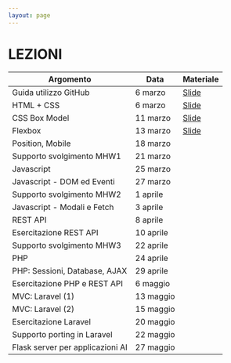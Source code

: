 ```yaml
---
layout: page
---
```


# LEZIONI


| Argomento                        | Data           | Materiale      |
|----------------------------------|----------------|----------------|
| Guida utilizzo GitHub            | 6 marzo        | [Slide](https://studentiunict-my.sharepoint.com/:b:/g/personal/simone_palazzo_unict_it/Ea4MkN3rGrRFnfImnw2p8VMByI0qejervGa_A3fJni03ZQ?e=2mqAIF)               |
| HTML + CSS                       | 6 marzo        | [Slide](https://studentiunict-my.sharepoint.com/:b:/g/personal/simone_palazzo_unict_it/EQcMtqoyMXlNn5WrIb7HtfUBETdZD9xwCTm7tCf0ND4eHA?e=bkIPMk)               |
| CSS Box Model                    | 11 marzo        | [Slide](https://studentiunict-my.sharepoint.com/:b:/g/personal/simone_palazzo_unict_it/ESQR0Z1mCsZPifq-rIKxEjwB2pXqDMOF_kP796qSwIFXGg?e=iLLq8V)               |
| Flexbox                          | 13 marzo       | [Slide](https://studentiunict-my.sharepoint.com/:b:/g/personal/simone_palazzo_unict_it/EefOn5vN5EJBjftAw_wgs60BiZkUgM1k1WK3jIcrtLr1EA?e=Qs9pwk)               |
| Position, Mobile                 | 18 marzo       |                |
| Supporto svolgimento MHW1        | 21 marzo       |                |
| Javascript                       | 25 marzo       |                |
| Javascript - DOM ed Eventi       | 27 marzo       |                |
| Supporto svolgimento MHW2        | 1 aprile       |                |
| Javascript - Modali e Fetch      | 3 aprile       |                |
| REST API                         | 8 aprile       |                |
| Esercitazione REST API           | 10 aprile      |                |
| Supporto svolgimento MHW3        | 22 aprile      |                |
| PHP                              | 24 aprile       |                |
| PHP: Sessioni, Database, AJAX    | 29 aprile       |                |
| Esercitazione PHP e REST API     | 6  maggio      |                |
| MVC: Laravel (1)                 | 13 maggio      |                |
| MVC: Laravel (2)                 | 15 maggio      |                |
| Esercitazione Laravel            | 20 maggio      |                |
| Supporto porting in Laravel      | 22 maggio      |                |
| Flask server per applicazioni AI | 27 maggio      |                |
